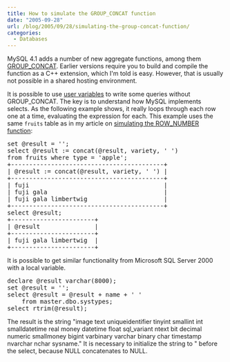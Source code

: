 ```yaml
---
title: How to simulate the GROUP_CONCAT function
date: "2005-09-28"
url: /blog/2005/09/28/simulating-the-group-concat-function/
categories:
  - Databases
---
```

MySQL 4.1 adds a number of new aggregate functions, among them [GROUP_CONCAT](http://dev.mysql.com/doc/mysql/en/group-by-functions.html). Earlier versions require you to build and compile the function as a C++ extension, which I'm told is easy. However, that is usually not possible in a shared hosting environment.

It is possible to use [user variables](http://dev.mysql.com/doc/mysql/en/variables.html) to write some queries without GROUP_CONCAT. The key is to understand how MySQL implements selects. As the following example shows, it really loops through each row one at a time, evaluating the expression for each. This example uses the same `fruits` table as in my article on [simulating the ROW_NUMBER function](/blog/2005/09/27/simulating-the-sql-row_number-function/):

<pre>set @result = '';
select @result := concat(@result, variety, ' ') 
from fruits where type = 'apple';
+------------------------------------------+
| @result := concat(@result, variety, ' ') |
+------------------------------------------+
| fuji                                     |
| fuji gala                                |
| fuji gala limbertwig                     |
+------------------------------------------+
select @result;
+-----------------------+
| @result               |
+-----------------------+
| fuji gala limbertwig  |
+-----------------------+</pre>

It is possible to get similar functionality from Microsoft SQL Server 2000 with a local variable.

<pre>declare @result varchar(8000);
set @result = '';
select @result = @result + name + ' '
    from master.dbo.systypes;
select rtrim(@result);</pre>

The result is the string "image text uniqueidentifier tinyint smallint int smalldatetime real money datetime float sql_variant ntext bit decimal numeric smallmoney bigint varbinary varchar binary char timestamp nvarchar nchar sysname." It is necessary to initialize the string to " before the select, because NULL concatenates to NULL.


